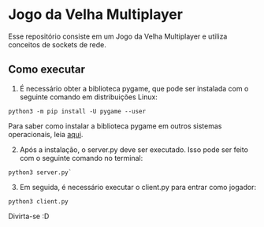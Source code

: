 # Jogo da Velha Multiplayer

Esse repositório consiste em um Jogo da Velha Multiplayer e utiliza conceitos de sockets de rede. 

## Como executar

1. É necessário obter a biblioteca pygame, que pode ser instalada com o seguinte comando em distribuições Linux:

```
python3 -m pip install -U pygame --user
```

Para saber como instalar a biblioteca pygame em outros sistemas operacionais, leia [aqui](https://www.pygame.org/wiki/GettingStarted).

2. Após a instalação, o server.py deve ser executado. Isso pode ser feito com o seguinte comando no terminal:

```
python3 server.py`
```

3. Em seguida, é necessário executar o client.py para entrar como jogador:

```
python3 client.py
```
Divirta-se :D


